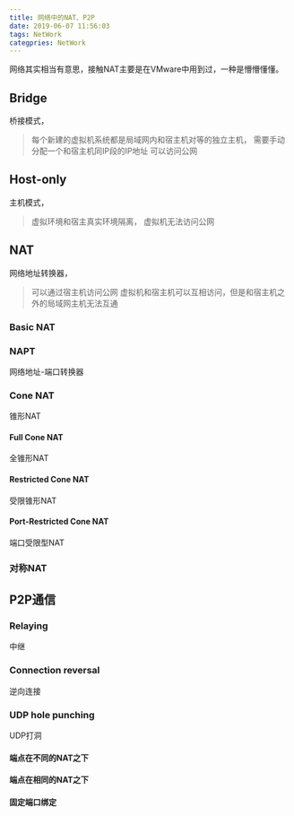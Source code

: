 ```yaml
---
title: 网络中的NAT、P2P
date: 2019-06-07 11:56:03
tags: NetWork
categpries: NetWork
---
```

网络其实相当有意思，接触NAT主要是在VMware中用到过，一种是懵懵懂懂。

<!-- more -->
## Bridge
桥接模式，
> 每个新建的虚拟机系统都是局域网内和宿主机对等的独立主机，
> 需要手动分配一个和宿主机同IP段的IP地址
> 可以访问公网

## Host-only
主机模式，
> 虚拟环境和宿主真实环境隔离，
> 虚拟机无法访问公网

## NAT
网络地址转换器，
> 可以通过宿主机访问公网
> 虚拟机和宿主机可以互相访问，但是和宿主机之外的局域网主机无法互通

### Basic NAT
### NAPT
网络地址-端口转换器


### Cone NAT 
锥形NAT

#### Full Cone NAT
全锥形NAT

#### Restricted Cone NAT
受限锥形NAT

#### Port-Restricted Cone NAT
端口受限型NAT

### 对称NAT

## P2P通信
### Relaying
中继

### Connection reversal
逆向连接

### UDP hole punching
UDP打洞
#### 端点在不同的NAT之下

#### 端点在相同的NAT之下

#### 固定端口绑定

